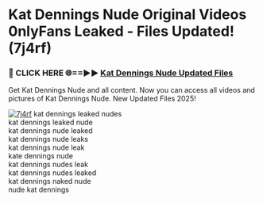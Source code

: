 # Kat Dennings Nude Original Videos 0nlyFans Leaked - Files Updated! (7j4rf)

<h3>🔴 CLICK HERE 🌐==►► <a href="https://tinyurl.com/4mcuefdz" rel="nofollow">Kat Dennings Nude Updated Files</a></h3>

Get Kat Dennings Nude and all content. Now you can access all videos and pictures of Kat Dennings Nude. New Updated Files 2025!

[![7j4rf](https://i.imgur.com/StAQSOY.gif)](https://tinyurl.com/4mcuefdz)
kat dennings leaked nudes<br>
kat dennings leaked nude<br>
kat dennings nude leaked<br>
kat dennings nude leaks<br>
kat dennings nude leak<br>
kate dennings nude<br>
kat dennings nudes leak<br>
kat dennings nudes leaked<br>
kat dennings naked nude<br>
nude kat dennings